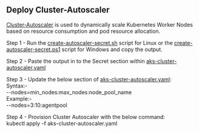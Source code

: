 ## Deploy Cluster-Autoscaler
[Cluster-Autoscaler](https://github.com/kubernetes/autoscaler/tree/master/cluster-autoscaler) is used to dynamically scale Kubernetes Worker Nodes based on resource consumption and pod resource allocation.

Step 1 - Run the [create-autoscaler-secret.sh](https://github.com/cloudpea/Kubernetes/blob/master/autoscaler/create-autoscaler-secret.sh) script for Linux or the [create-autoscaler-secret.ps1](https://github.com/cloudpea/Kubernetes/blob/master/autoscaler/create-autoscaler-secret.ps1) script for Windows and copy the output.  

Step 2 - Paste the output in to the Secret section within [aks-cluster-autoscaler.yaml](https://github.com/cloudpea/Kubernetes/blob/master/autoscaler/aks-cluster-autoscaler.yaml])  

Step 3 - Update the below section of [aks-cluster-autoscaler.yaml](https://github.com/cloudpea/Kubernetes/blob/master/autoscaler/aks-cluster-autoscaler.yaml]):  
Syntax:-  
--nodes=min_nodes:max_nodes:node_pool_name  
Example:-  
--nodes=3:10:agentpool  

Step 4 - Provision Cluster Autoscaler with the below command:  
kubectl apply -f aks-cluster-autoscaler.yaml